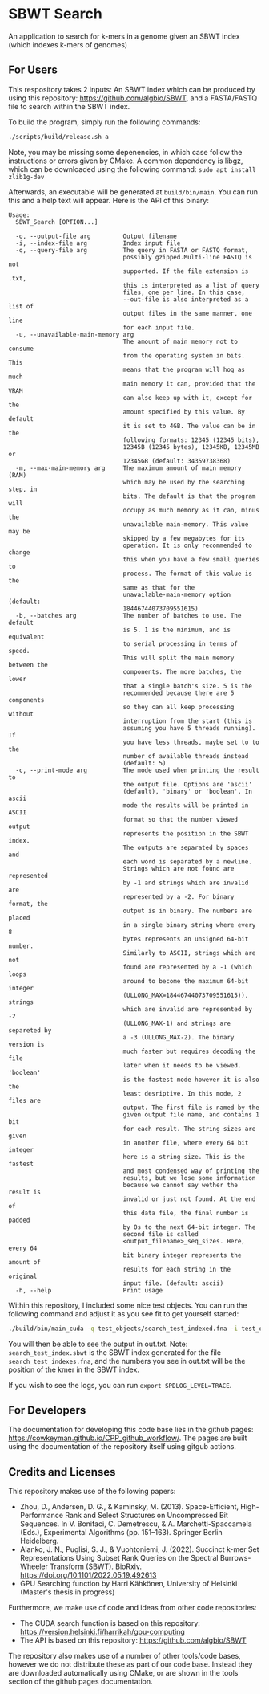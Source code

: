 # SBWT Search

An application to search for k-mers in a genome given an SBWT index (which indexes k-mers of genomes)

## For Users

This respository takes 2 inputs: An SBWT index which can be produced by using this repository: <https://github.com/algbio/SBWT>, and a FASTA/FASTQ file to search within the SBWT index.

To build the program, simply run the following commands:

```bash
./scripts/build/release.sh a
```

Note, you may be missing some depenencies, in which case follow the instructions or errors given by CMake. A common dependency is libgz, which can be downloaded using the following command: `sudo apt install zlib1g-dev`

Afterwards, an executable will be generated at `build/bin/main`. You can run this and a help text will appear. Here is the API of this binary:

```
Usage:
  SBWT_Search [OPTION...]

  -o, --output-file arg         Output filename
  -i, --index-file arg          Index input file
  -q, --query-file arg          The query in FASTA or FASTQ format,
                                possibly gzipped.Multi-line FASTQ is not
                                supported. If the file extension is .txt,
                                this is interpreted as a list of query
                                files, one per line. In this case,
                                --out-file is also interpreted as a list of
                                output files in the same manner, one line
                                for each input file.
  -u, --unavailable-main-memory arg
                                The amount of main memory not to consume
                                from the operating system in bits. This
                                means that the program will hog as much
                                main memory it can, provided that the VRAM
                                can also keep up with it, except for the
                                amount specified by this value. By default
                                it is set to 4GB. The value can be in the
                                following formats: 12345 (12345 bits),
                                12345B (12345 bytes), 12345KB, 12345MB or
                                12345GB (default: 34359738368)
  -m, --max-main-memory arg     The maximum amount of main memory (RAM)
                                which may be used by the searching step, in
                                bits. The default is that the program will
                                occupy as much memory as it can, minus the
                                unavailable main-memory. This value may be
                                skipped by a few megabytes for its
                                operation. It is only recommended to change
                                this when you have a few small queries to
                                process. The format of this value is the
                                same as that for the
                                unavailable-main-memory option (default:
                                18446744073709551615)
  -b, --batches arg             The number of batches to use. The default
                                is 5. 1 is the minimum, and is equivalent
                                to serial processing in terms of speed.
                                This will split the main memory between the
                                components. The more batches, the lower
                                that a single batch's size. 5 is the
                                recommended because there are 5 components
                                so they can all keep processing without
                                interruption from the start (this is
                                assuming you have 5 threads running). If
                                you have less threads, maybe set to to the
                                number of available threads instead
                                (default: 5)
  -c, --print-mode arg          The mode used when printing the result to
                                the output file. Options are 'ascii'
                                (default), 'binary' or 'boolean'. In ascii
                                mode the results will be printed in ASCII
                                format so that the number viewed output
                                represents the position in the SBWT index.
                                The outputs are separated by spaces and
                                each word is separated by a newline.
                                Strings which are not found are represented
                                by -1 and strings which are invalid are
                                represented by a -2. For binary format, the
                                output is in binary. The numbers are placed
                                in a single binary string where every 8
                                bytes represents an unsigned 64-bit number.
                                Similarly to ASCII, strings which are not
                                found are represented by a -1 (which loops
                                around to become the maximum 64-bit integer
                                (ULLONG_MAX=18446744073709551615)), strings
                                which are invalid are represented by -2
                                (ULLONG_MAX-1) and strings are separeted by
                                a -3 (ULLONG_MAX-2). The binary version is
                                much faster but requires decoding the file
                                later when it needs to be viewed. 'boolean'
                                is the fastest mode however it is also the
                                least desriptive. In this mode, 2 files are
                                output. The first file is named by the
                                given output file name, and contains 1 bit
                                for each result. The string sizes are given
                                in another file, where every 64 bit integer
                                here is a string size. This is the fastest
                                and most condensed way of printing the
                                results, but we lose some information
                                because we cannot say wether the result is
                                invalid or just not found. At the end of
                                this data file, the final number is padded
                                by 0s to the next 64-bit integer. The
                                second file is called
                                <output_filename>_seq_sizes. Here, every 64
                                bit binary integer represents the amount of
                                results for each string in the original
                                input file. (default: ascii)
  -h, --help                    Print usage
```

Within this repository, I included some nice test objects. You can run the following command and adjust it as you see fit to get yourself started:

```sh
./build/bin/main_cuda -q test_objects/search_test_indexed.fna -i test_objects/search_test_index.sbwt -o out.txt -b 5 -c ascii
```

You will then be able to see the output in out.txt. Note: `search_test_index.sbwt` is the SBWT index generated for the file `search_test_indexes.fna`, and the numbers you see in out.txt will be the position of the kmer in the SBWT index.

If you wish to see the logs, you can run `export SPDLOG_LEVEL=TRACE`.

## For Developers

The documentation for developing this code base lies in the github pages: <https://cowkeyman.github.io/CPP_github_workflow/>. The pages are built using the documentation of the repository itself using gitgub actions.

## Credits and Licenses

This repository makes use of the following papers:

* Zhou, D., Andersen, D. G., & Kaminsky, M. (2013). Space-Efficient, High-Performance Rank and Select Structures on Uncompressed Bit Sequences. In V. Bonifaci, C. Demetrescu, & A. Marchetti-Spaccamela (Eds.), Experimental Algorithms (pp. 151–163). Springer Berlin Heidelberg.
* Alanko, J. N., Puglisi, S. J., & Vuohtoniemi, J. (2022). Succinct k-mer Set Representations Using Subset Rank Queries on the Spectral Burrows-Wheeler Transform (SBWT). BioRxiv. https://doi.org/10.1101/2022.05.19.492613
* GPU Searching function by Harri Kähkönen, University of Helsinki (Master's thesis in progress)

Furthermore, we make use of code and ideas from other code repositories:

* The CUDA search function is based on this repository: <https://version.helsinki.fi/harrikah/gpu-computing>
* The API is based on this repository: <https://github.com/algbio/SBWT>

The repository also makes use of a number of other tools/code bases, however we do not distribute these as part of our code base. Instead they are downloaded automatically using CMake, or are shown in the tools section of the github pages documentation.
